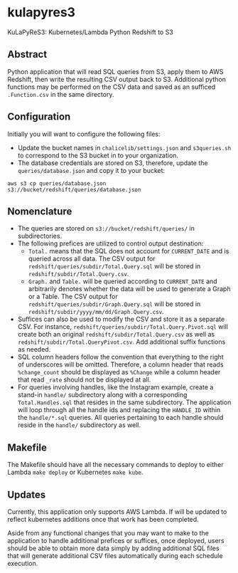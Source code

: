 # kulapyres3
KuLaPyReS3: Kubernetes/Lambda Python Redshift to S3


## Abstract
Python application that will read SQL queries from S3, apply them to AWS Redshift, then write the resulting CSV output back to S3. Additional python functions may be performed on the CSV data and saved as an sufficed `.Function.csv` in the same directory.


## Configuration
Initially you will want to configure the following files:
* Update the bucket names in `chalicelib/settings.json` and `s3queries.sh` to correspond to the S3 bucket in to your organization.
* The database credentials are stored on S3, therefore, update the `queries/database.json` and copy it to your bucket:
```
aws s3 cp queries/database.json s3://bucket/redshift/queries/database.json
```


## Nomenclature
* The queries are stored on `s3://bucket/redshift/queries/` in subdirectories.
* The following prefices are utilized to control output destination:
  * `Total.` means that the SQL does not account for `CURRENT_DATE` and is queried across all data. The CSV output for `redshift/queries/subdir/Total.Query.sql` will be stored in `redshift/subdir/Total.Query.csv`.
  * `Graph.` and `Table.` will be queried according to `CURRENT_DATE` and arbitrarily denotes whether the data will be used to generate a Graph or a Table. The CSV output for `redshift/queries/subdir/Graph.Query.sql` will be stored in `redshift/subdir/yyyy/mm/dd/Graph.Query.csv`.
* Suffices can also be used to modify the CSV and store it as a separate CSV. For instance, `redshift/queries/subdir/Total.Query.Pivot.sql` will create both an original `redshift/subdir/Total.Query.csv` as well as `redshift/subdir/Total.QueryPivot.csv`. Add additional suffix functions as needed.
* SQL column headers follow the convention that everything to the right of underscores will be omitted. Therefore, a column header that reads `%change_count` should be displayed as `%Change` while a column header that read `_rate` should not be displayed at all.
* For queries involving handles, like the Instagram example, create a stand-in `handle/` subdirectory along with a corresponding `Total.Handles.sql` that resides in the same subdirectory. The application will loop through all the handle ids and replacing the `HANDLE_ID` within the `handle/*.sql` queries. All queries pertaining to each handle should reside in the `handle/` subdirectory as well.


## Makefile
The Makefile should have all the necessary commands to deploy to either Lambda `make deploy` or Kubernetes `make kube`.


## Updates
Currently, this application only supports AWS Lambda. If will be updated to reflect kubernetes additions once that work has been completed.

Aside from any functional changes that you may want to make to the application to handle additional prefices or suffices, once deployed, users should be able to obtain more data simply by adding additional SQL files that will generate additional CSV files automatically during each schedule execution.
